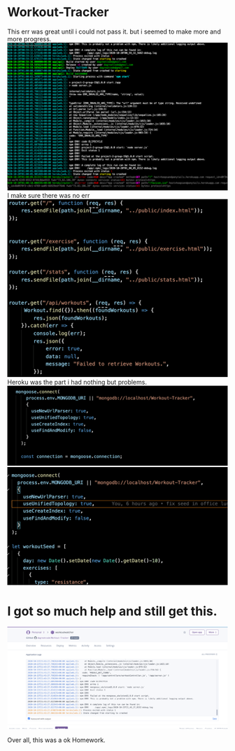 # Workout-Tracker

This err was great until i could not pass it. but i seemed to make more and more progress.
<img src="./img/img1.png" alt="Big fail">
I make sure there was no err
<img src="./img/img2.png" alt="Big fail">
Heroku was the part i had nothing but problems.
<img src="./img/img3.png" alt="Big fail">
<img src="./img/img4.png" alt="Big fail">

# I got so much help and still get this.
<img src="./img/img0.png" alt="Big fail">

Over all, this was a ok Homework.
